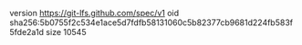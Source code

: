 version https://git-lfs.github.com/spec/v1
oid sha256:5b0755f2c534e1ace5d7fdfb58131060c5b82377cb9681d224fb583f5fde2a1d
size 10545
